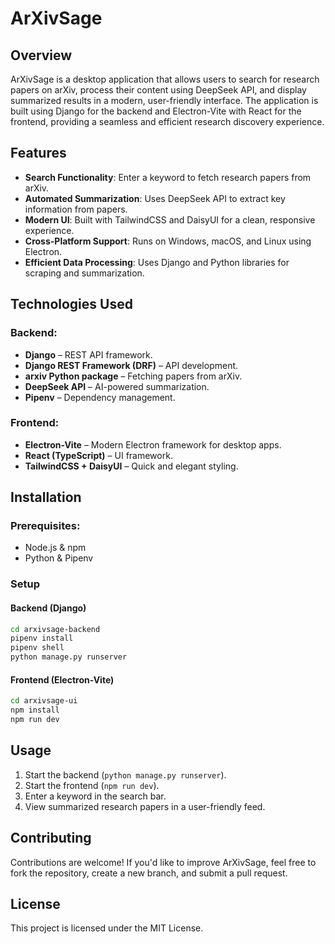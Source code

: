# ArXivSage

## Overview
ArXivSage is a desktop application that allows users to search for research papers on arXiv, process their content using DeepSeek API, and display summarized results in a modern, user-friendly interface. The application is built using Django for the backend and Electron-Vite with React for the frontend, providing a seamless and efficient research discovery experience.

## Features
- **Search Functionality**: Enter a keyword to fetch research papers from arXiv.
- **Automated Summarization**: Uses DeepSeek API to extract key information from papers.
- **Modern UI**: Built with TailwindCSS and DaisyUI for a clean, responsive experience.
- **Cross-Platform Support**: Runs on Windows, macOS, and Linux using Electron.
- **Efficient Data Processing**: Uses Django and Python libraries for scraping and summarization.

## Technologies Used
### Backend:
- **Django** – REST API framework.
- **Django REST Framework (DRF)** – API development.
- **arxiv Python package** – Fetching papers from arXiv.
- **DeepSeek API** – AI-powered summarization.
- **Pipenv** – Dependency management.

### Frontend:
- **Electron-Vite** – Modern Electron framework for desktop apps.
- **React (TypeScript)** – UI framework.
- **TailwindCSS + DaisyUI** – Quick and elegant styling.

## Installation
### Prerequisites:
- Node.js & npm
- Python & Pipenv

### Setup
#### Backend (Django)
```sh
cd arxivsage-backend
pipenv install
pipenv shell
python manage.py runserver
```

#### Frontend (Electron-Vite)
```sh
cd arxivsage-ui
npm install
npm run dev
```

## Usage
1. Start the backend (`python manage.py runserver`).
2. Start the frontend (`npm run dev`).
3. Enter a keyword in the search bar.
4. View summarized research papers in a user-friendly feed.

## Contributing
Contributions are welcome! If you'd like to improve ArXivSage, feel free to fork the repository, create a new branch, and submit a pull request.

## License
This project is licensed under the MIT License.

